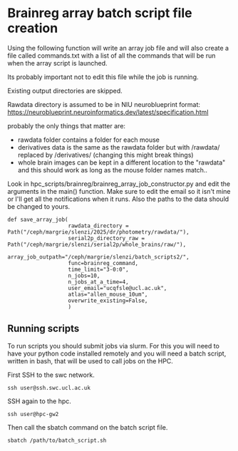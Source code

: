 # Brainreg array batch script file creation

Using the following function will write an array job file and will also create
a file called commands.txt with a list of all the commands that will be run when the array script is launched.

Its probably important not to edit this file while the job is running.

Existing output directories are skipped.

Rawdata directory is assumed to be in NIU neuroblueprint format: https://neuroblueprint.neuroinformatics.dev/latest/specification.html 

probably the only things that matter are:

- rawdata folder contains a folder for each mouse
- derivatives data is the same as the rawdata folder but with /rawdata/ replaced by /derivatives/ (changing this might break things)
- whole brain images can be kept in a different location to the "rawdata" and this should work as long as the mouse folder names match.. 

Look in hpc_scripts/brainreg/brainreg_array_job_constructor.py and edit the arguments in the main() function. Make sure to edit the email 
so it isn't mine or I'll get all the notifications when it runs. Also the paths to the data should be changed to yours.

```
def save_array_job(
                   rawdata_directory = Path("/ceph/margrie/slenzi/2025/dr/photometry/rawdata/"),   
                   serial2p_directory_raw = Path("/ceph/margrie/slenzi/serial2p/whole_brains/raw/"),
                   array_job_outpath="/ceph/margrie/slenzi/batch_scripts2/", 
                   func=brainreg_command,
                   time_limit="3-0:0",
                   n_jobs=10,
                   n_jobs_at_a_time=4,
                   user_email="ucqfsle@ucl.ac.uk",
                   atlas="allen_mouse_10um",
                   overwrite_existing=False,
                   )

```


## Running scripts

To run scripts you should submit jobs via slurm. For this you will need to have your python code
installed remotely and you will need a batch script, written in bash, that will be used to call jobs on
the HPC.

First SSH to the swc network.

```ssh user@ssh.swc.ucl.ac.uk```

SSH again to the hpc.

```ssh user@hpc-gw2```

Then call the sbatch command on the batch script file.

```sbatch /path/to/batch_script.sh```















